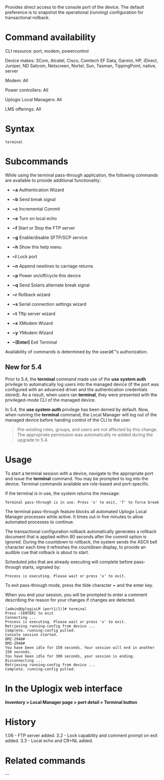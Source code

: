 <!-- 5.4 -->

Provides direct access to the console port of the device. The default preference is to snapshot the operational (running) configuration for transactional rollback.

# Command availability 

CLI resource: port, modem, powercontrol

Device makes: 3Com, Alcatel, Cisco, Comtech EF Data, Garmin, HP, iDirect, Juniper, ND Satcom, Netscreen, Nortel, Sun, Tasman, TippingPoint, native, server

Modem: All

Power controllers: All

Uplogix Local Managers: All

LMS offerings: All

# Syntax 

```
terminal
```

# Subcommands 

While using the terminal pass-through application, the following commands are available to provide additional functionality:

* **~a** Authentication Wizard

* **~b** Send break signal

* **~c** Incremental Commit

* **~e** Turn on local echo

* **~f** Start or Stop the FTP server

* **~g** Enable/disable SFTP/SCP service

* **~h** Show this help menu

* **~l** Lock port

* **~n** Append newlines to carriage returns

* **~p** Power on/off/cycle this device

* **~q** Send Solaris alternate break signal

* **~r** Rollback wizard

* **~s** Serial connection settings wizard

* **~t** Tftp server wizard

* **~x** XModem Wizard

* **~y** YModem Wizard

* **~[Enter]**  Exit Terminal

Availability of commands is determined by the userâ€™s authorization.

## New for 5.4

Prior to 5.4, the **terminal** command made use of the **use system auth** privilege to automatically log users into the managed device (if the port was configured with an advanced driver and the authentication credentials stored). As a result, when users ran **terminal**, they were presented with the privileged-mode CLI of the managed device.

In 5.4, the **use system auth** privilege has been denied by default. Now, when running the **terminal** command, the Local Manager will log out of the managed device before handing control of the CLI to the user.

> Pre-existing roles, groups, and users are not affected by this change. The appropriate permission was automatically re-added during the upgrade to 5.4.

# Usage 

To start a terminal session with a device, navigate to the appropriate port and issue the **terminal** command. You may be prompted to log into the device. Terminal commands available are role-based and port-specific.

If the terminal is in use, the system returns the message:

```
Terminal pass-through is in use. Press 'x' to exit, 'f' to force break 
```
The terminal pass-through feature blocks all automated Uplogix Local Manager processes while active. It times out in five minutes to allow automated processes to continue.

The transactional configuration rollback automatically generates a rollback document that is applied within 90 seconds after the commit option is ignored. During the countdown to rollback, the system sends the ASCII bell character each time it refreshes the countdown display, to provide an audible cue that rollback is about to start.

Scheduled jobs that are already executing will complete before pass-through starts, signaled by:

```
Process is executing. Please wait or press 'x' to exit. 
```

To exit pass-through mode, press the tilde character **~** and the enter key.

When you end your session, you will be prompted to enter a comment describing the reason for your changes if changes are detected.

```
[admin@UplogixLM (port1/1)]# terminal
Press ~[ENTER] to exit
Connecting ...
Process is executing. Please wait or press 'x' to exit.
Retrieving running-config from device ...
Complete. running-config pulled.
Console session started.
DMZ-2948#
DMZ-2948#
You have been idle for 150 seconds. Your session will end in another 150 seconds.
You have been idle for 300 seconds, your session is ending.
Disconnecting ...
Retrieving running-config from device ...
Complete. running-config pulled.
```

# In the Uplogix web interface

**Inventory > Local Manager page > port detail > Terminal button**

# History 

1.06 - FTP server added.
3.2 - Lock capability and comment prompt on exit added.
3.3 - Local echo and CR+NL added.

# Related commands 
--
